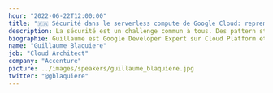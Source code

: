 ```yaml
---
hour: "2022-06-22T12:00:00"
title: "🇫🇷 Sécurité dans le serverless compute de Google Cloud: reprenez le contrôle de l'infrastructure"
description: La sécurité est un challenge commun à tous. Des pattern standards et éprouvés existent et sont connus dans les infrastructures traditionnelles. Cependant, le serverless change la donne et implique un faux sentiment de perte de contrôle, en particulier dans la partie sécurité. Cette session se concentre sur tous les moyens de sécuriser la communication vers et depuis les produits de serverless de Google Cloud. La génération de token OAuth2 et la différence d'utilisation entre access token et identity token, le service IAM et les comptes de service / utilisateur, l'accès au VPC et l'accès au réseaux privés, les load balancers, le contrôle du ingress et du egress n'auront plus de mystères pour vous à la fin de la session !
biographie: Guillaume est Google Developer Expert sur Cloud Platform et travaille chez Carrefour en tant que Group Data Architect. Développeur Java depuis plus de 15 ans, et malgré des précédents postes à responsabilités, il a toujours conservé son envie de créer, de développer, de découvrir et de tester de nouvelles solutions, notamment dans le Cloud, le machine learning ou les langages Go et Python. Passionné d’innovation et certifié 3x Google Cloud, writer et speaker sur son temps libre, il est fasciné par le serverless et les problèmes “traditionnels” qu’il résout. Plus généralement, il aime aider les personnes bloquées sur Google Cloud.
name: "Guillaume Blaquiere"
job: "Cloud Architect"
company: "Accenture"
picture: ../images/speakers/guillaume_blaquiere.jpg
twitter: "@gblaquiere"
---
```

